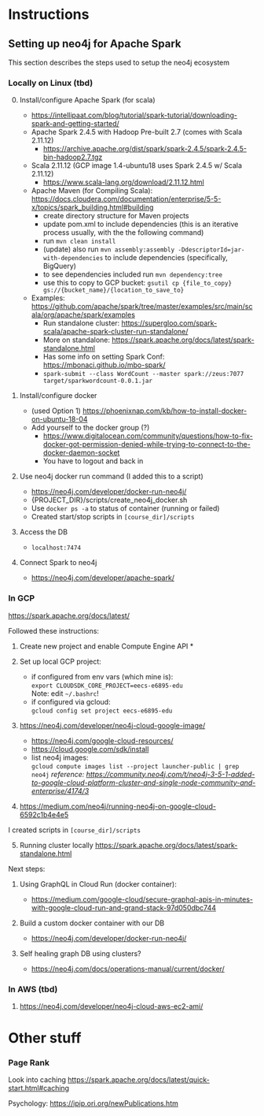 # Instructions

## Setting up neo4j for Apache Spark
This section describes the steps used to setup the neo4j ecosystem

### Locally on Linux (tbd)
0. Install/configure Apache Spark (for scala)
    * https://intellipaat.com/blog/tutorial/spark-tutorial/downloading-spark-and-getting-started/
    * Apache Spark 2.4.5 with Hadoop Pre-built 2.7 (comes with Scala 2.11.12)
        * https://archive.apache.org/dist/spark/spark-2.4.5/spark-2.4.5-bin-hadoop2.7.tgz
    * Scala 2.11.12 (GCP image 1.4-ubuntu18 uses Spark 2.4.5 w/ Scala 2.11.12)
        * https://www.scala-lang.org/download/2.11.12.html
    * Apache Maven (for Compiling Scala): https://docs.cloudera.com/documentation/enterprise/5-5-x/topics/spark_building.html#building
        * create directory structure for Maven projects
        * update pom.xml to include dependencies (this is an iterative process usually, with the the following command)
        * run ```mvn clean install```
        * (update) also run ```mvn assembly:assembly -DdescriptorId=jar-with-dependencies``` to include dependencies (specifically, BigQuery)
        * to see dependencies included run ```mvn dependency:tree```
        * use this to copy to GCP bucket: ```gsutil cp {file_to_copy} gs://{bucket_name}/{location_to_save_to}```
    * Examples: https://github.com/apache/spark/tree/master/examples/src/main/scala/org/apache/spark/examples
        * Run standalone cluster: https://supergloo.com/spark-scala/apache-spark-cluster-run-standalone/
        * More on standalone: https://spark.apache.org/docs/latest/spark-standalone.html
        * Has some info on setting Spark Conf: https://mbonaci.github.io/mbo-spark/
        * ```spark-submit --class WordCount --master spark://zeus:7077 target/sparkwordcount-0.0.1.jar```

1. Install/configure docker
    * (used Option 1) https://phoenixnap.com/kb/how-to-install-docker-on-ubuntu-18-04
    * Add yourself to the docker group (?)
        * https://www.digitalocean.com/community/questions/how-to-fix-docker-got-permission-denied-while-trying-to-connect-to-the-docker-daemon-socket
        * You have to logout and back in
    
2. Use neo4j docker run command (I added this to a script)
    * https://neo4j.com/developer/docker-run-neo4j/
    * {PROJECT_DIR}/scripts/create_neo4j_docker.sh
    * Use ```docker ps -a``` to status of container (running or failed)
    * Created start/stop scripts in ```[course_dir]/scripts```

3. Access the DB
    * ```localhost:7474```

4. Connect Spark to neo4j
    * https://neo4j.com/developer/apache-spark/

### In GCP
https://spark.apache.org/docs/latest/

Followed these instructions: 

1. Create new project and enable Compute Engine API
    * 
2. Set up local GCP project:
    * if configured from env vars (which mine is):   
    ```export CLOUDSDK_CORE_PROJECT=eecs-e6895-edu```  
    Note: edit ```~/.bashrc```!
    * if configured via gcloud:  
    ```gcloud config set project eecs-e6895-edu```
 
3. https://neo4j.com/developer/neo4j-cloud-google-image/
    * https://neo4j.com/google-cloud-resources/
    * https://cloud.google.com/sdk/install
    * list neo4j images:  
    ```gcloud compute images list --project launcher-public | grep neo4j```
    _reference: https://community.neo4j.com/t/neo4j-3-5-1-added-to-google-cloud-platform-cluster-and-single-node-community-and-enterprise/4174/3_

4. https://medium.com/neo4j/running-neo4j-on-google-cloud-6592c1b4e4e5

I created scripts in ```[course_dir]/scripts```

5. Running cluster locally
https://spark.apache.org/docs/latest/spark-standalone.html

Next steps: 
1. Using GraphQL in Cloud Run (docker container):
    * https://medium.com/google-cloud/secure-graphql-apis-in-minutes-with-google-cloud-run-and-grand-stack-97d050dbc744
2. Build a custom docker container with our DB
    * https://neo4j.com/developer/docker-run-neo4j/

3. Self healing graph DB using clusters?
    * https://neo4j.com/docs/operations-manual/current/docker/

### In AWS (tbd)
1. https://neo4j.com/developer/neo4j-cloud-aws-ec2-ami/



# Other stuff
### Page Rank
Look into caching https://spark.apache.org/docs/latest/quick-start.html#caching

Psychology: https://ipip.ori.org/newPublications.htm
